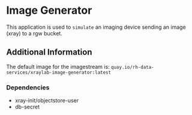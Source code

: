 # Image Generator

This application is used to `simulate` an imaging device sending an image (xray) to a rgw bucket.

## Additional Information

The default image for the imagestream is: `quay.io/rh-data-services/xraylab-image-generator:latest`

### Dependencies

- xray-init/objectstore-user
- db-secret

